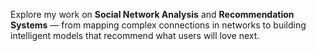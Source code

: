 Explore my work on **Social Network Analysis** and **Recommendation Systems** — from mapping complex connections in networks to building intelligent models that recommend what users will love next.
